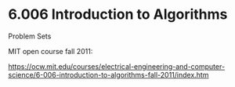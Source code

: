 # 6.006 Introduction to Algorithms

Problem Sets

MIT open course fall 2011:

https://ocw.mit.edu/courses/electrical-engineering-and-computer-science/6-006-introduction-to-algorithms-fall-2011/index.htm



